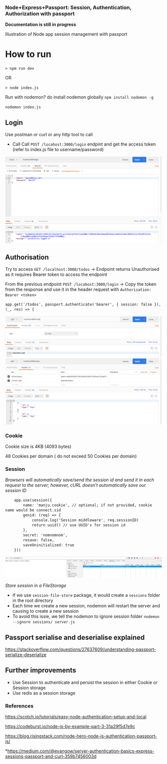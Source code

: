 ### Node+Express+Passport: Session, Authentication, Authorization with passport

__Documentation is still in progress__

Illustration of Node app session management with passport

# How to run

`> npm run dev`

OR 

`> node index.js`

Run with nodemon?  do install nodemon globally `npm install nodemon -g`

`nodemon index.js`

## Login

Use postman or curl or any http tool to call

- Call Call `POST /locahost:3000/login` endpint and get the access token (refer to index.js file to username/password)

<img src="https://github.com/manju16832003/node-express-session-passport/blob/master/images/login.png?raw=true">

## Authorisation

Try to access `GET /localhost:3000/todos` -> Endpoint returns Unauthorised as it requires Bearer token to access the endpoint

From the previous endpoint `POST /locahost:3000/login` -> Copy the token from the response and use it in the header request with `Authorisation: Bearer <token>`

```
app.get('/todos', passport.authenticate('bearer', { session: false }), (_, res) => {
```

<img src="https://github.com/manju16832003/node-express-session-passport/blob/master/images/login-unauthorised.png?raw=true">

<img src="https://github.com/manju16832003/node-express-session-passport/blob/master/images/login-authorised.png?raw=true">


### Cookie

Cookie size is 4KB (4093 bytes)

48 Cookies per domain ( do not exceed 50 Cookies per domain)

### Session

*Browsers will automatically save/send the session id and send it in each request to the server; however, cURL doesn’t automatically save our session ID*

```
    app.use(session({
        name: 'manju.cookie', // optional; if not provided, cookie name would be connect.sid
        genid: (req) => {
            console.log('Session middleware', req.sessionID)
            return uuid() // use UUID's for session id
        },
        secret: 'nomnomnom',
        resave: false,
        saveUninitialized: true
    }))
```

<img src="https://github.com/manju16832003/node-express-session-passport/blob/master/images/session.png?raw=true"/>

*Store session in a FileStorage*

- If we use `session-file-store` package, it would create a `sessions` folder in the root directory
- Each time we create a new session, nodemon will restart the server and causing to create a new session
- To avoid this issie, we tell the nodemon to ignore session folder `nodemon --ignore sessions/ server.js`


## Passport serialise and deserialise explained

https://stackoverflow.com/questions/27637609/understanding-passport-serialize-deserialize

## Further improvements

- Use Session to authenticate and persist the session in either Cookie or Session storage
- Use redis as a session storage

### References

https://scotch.io/tutorials/easy-node-authentication-setup-and-local

https://codeburst.io/node-js-by-example-part-3-31a29f5d7e9c

https://blog.risingstack.com/node-hero-node-js-authentication-passport-js/


*https://medium.com/@evangow/server-authentication-basics-express-sessions-passport-and-curl-359b7456003d